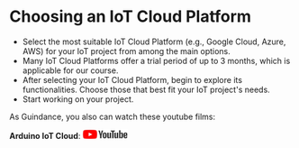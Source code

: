 
# Choosing an IoT Cloud Platform

* Select the most suitable IoT Cloud Platform (e.g., Google Cloud, Azure, AWS) for your IoT project from among the main options.
* Many IoT Cloud Platforms offer a trial period of up to 3 months, which is applicable for our course.
* After selecting your IoT Cloud Platform, begin to explore its functionalities. Choose those that best fit your IoT project's needs.
* Start working on your project.

As Guindance, you also can  watch these youtube films: 

**Arduino IoT Cloud**: <a href="https://www.youtube.com/watch?v=qQGM5oBKAZc"> <img src="../../../images/youtube.jpg" alt="youtube" width="80" height="17" /> </a>



